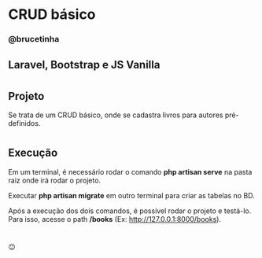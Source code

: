 # CRUD básico
### @brucetinha

## Laravel, Bootstrap e JS Vanilla
#

## Projeto
Se trata de um CRUD básico, onde se cadastra livros para autores pré-definidos.
#

## Execução
Em um terminal, é necessário rodar o comando **php artisan serve** na pasta raiz onde irá rodar o projeto.

Executar **php artisan migrate** em outro terminal para criar as tabelas no BD.

Após a execução dos dois comandos, é possível rodar o projeto e testá-lo. Para isso, acesse o path **/books** (Ex: http://127.0.0.1:8000/books).
#

:wink: